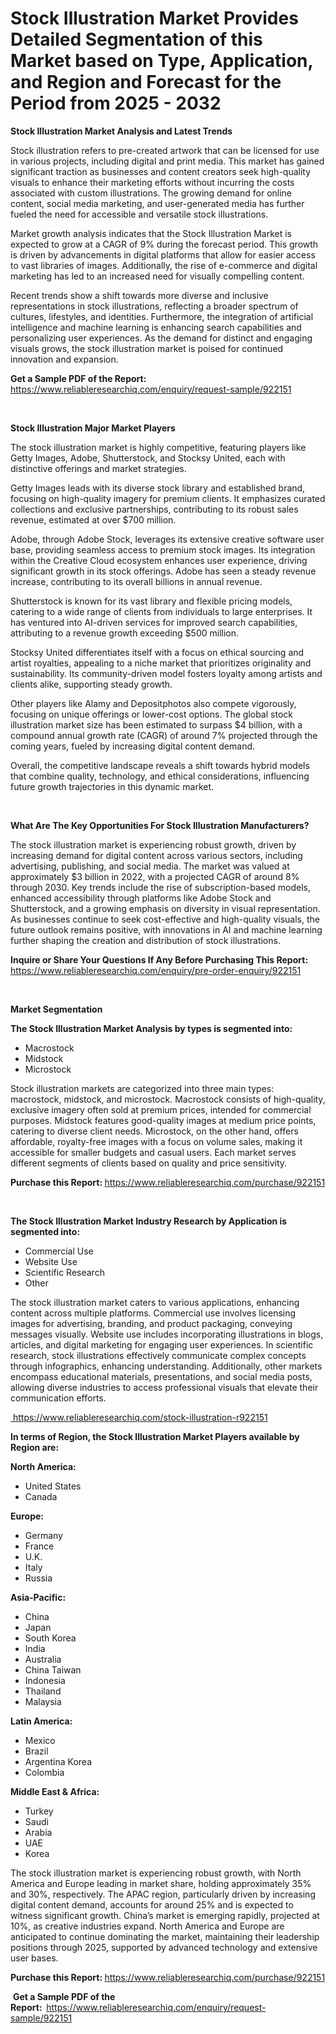 <p><h1>Stock Illustration Market Provides Detailed Segmentation of this Market based on Type, Application, and Region and Forecast for the Period from 2025 - 2032</h1></p><p><strong>Stock Illustration Market Analysis and Latest Trends</strong></p>
<p><p>Stock illustration refers to pre-created artwork that can be licensed for use in various projects, including digital and print media. This market has gained significant traction as businesses and content creators seek high-quality visuals to enhance their marketing efforts without incurring the costs associated with custom illustrations. The growing demand for online content, social media marketing, and user-generated media has further fueled the need for accessible and versatile stock illustrations.</p><p>Market growth analysis indicates that the Stock Illustration Market is expected to grow at a CAGR of 9% during the forecast period. This growth is driven by advancements in digital platforms that allow for easier access to vast libraries of images. Additionally, the rise of e-commerce and digital marketing has led to an increased need for visually compelling content. </p><p>Recent trends show a shift towards more diverse and inclusive representations in stock illustrations, reflecting a broader spectrum of cultures, lifestyles, and identities. Furthermore, the integration of artificial intelligence and machine learning is enhancing search capabilities and personalizing user experiences. As the demand for distinct and engaging visuals grows, the stock illustration market is poised for continued innovation and expansion.</p></p>
<p><strong>Get a Sample PDF of the Report:&nbsp;</strong> <a href="https://www.reliableresearchiq.com/enquiry/request-sample/922151?utm_campaign=3735&utm_medium=2&utm_source=Github&utm_content=ia&utm_term=18042025&utm_id=stock-illustration">https://www.reliableresearchiq.com/enquiry/request-sample/922151</a></p>
<p>&nbsp;</p>
<p><strong>Stock Illustration Major Market Players</strong></p>
<p><p>The stock illustration market is highly competitive, featuring players like Getty Images, Adobe, Shutterstock, and Stocksy United, each with distinctive offerings and market strategies. </p><p>Getty Images leads with its diverse stock library and established brand, focusing on high-quality imagery for premium clients. It emphasizes curated collections and exclusive partnerships, contributing to its robust sales revenue, estimated at over $700 million.</p><p>Adobe, through Adobe Stock, leverages its extensive creative software user base, providing seamless access to premium stock images. Its integration within the Creative Cloud ecosystem enhances user experience, driving significant growth in its stock offerings. Adobe has seen a steady revenue increase, contributing to its overall billions in annual revenue.</p><p>Shutterstock is known for its vast library and flexible pricing models, catering to a wide range of clients from individuals to large enterprises. It has ventured into AI-driven services for improved search capabilities, attributing to a revenue growth exceeding $500 million. </p><p>Stocksy United differentiates itself with a focus on ethical sourcing and artist royalties, appealing to a niche market that prioritizes originality and sustainability. Its community-driven model fosters loyalty among artists and clients alike, supporting steady growth. </p><p>Other players like Alamy and Depositphotos also compete vigorously, focusing on unique offerings or lower-cost options. The global stock illustration market size has been estimated to surpass $4 billion, with a compound annual growth rate (CAGR) of around 7% projected through the coming years, fueled by increasing digital content demand.</p><p>Overall, the competitive landscape reveals a shift towards hybrid models that combine quality, technology, and ethical considerations, influencing future growth trajectories in this dynamic market.</p></p>
<p>&nbsp;</p>
<p><strong>What Are The Key Opportunities For Stock Illustration Manufacturers?</strong></p>
<p><p>The stock illustration market is experiencing robust growth, driven by increasing demand for digital content across various sectors, including advertising, publishing, and social media. The market was valued at approximately $3 billion in 2022, with a projected CAGR of around 8% through 2030. Key trends include the rise of subscription-based models, enhanced accessibility through platforms like Adobe Stock and Shutterstock, and a growing emphasis on diversity in visual representation. As businesses continue to seek cost-effective and high-quality visuals, the future outlook remains positive, with innovations in AI and machine learning further shaping the creation and distribution of stock illustrations.</p></p>
<p><strong>Inquire or Share Your Questions If Any Before Purchasing This Report:</strong> <a href="https://www.reliableresearchiq.com/enquiry/pre-order-enquiry/922151?utm_campaign=3735&utm_medium=2&utm_source=Github&utm_content=ia&utm_term=18042025&utm_id=stock-illustration">https://www.reliableresearchiq.com/enquiry/pre-order-enquiry/922151</a></p>
<p>&nbsp;</p>
<p><strong>Market Segmentation</strong></p>
<p><strong>The Stock Illustration Market Analysis by types is segmented into:</strong></p>
<p><ul><li>Macrostock</li><li>Midstock</li><li>Microstock</li></ul></p>
<p><p>Stock illustration markets are categorized into three main types: macrostock, midstock, and microstock. Macrostock consists of high-quality, exclusive imagery often sold at premium prices, intended for commercial purposes. Midstock features good-quality images at medium price points, catering to diverse client needs. Microstock, on the other hand, offers affordable, royalty-free images with a focus on volume sales, making it accessible for smaller budgets and casual users. Each market serves different segments of clients based on quality and price sensitivity.</p></p>
<p><strong>Purchase this Report:&nbsp;</strong><a href="https://www.reliableresearchiq.com/purchase/922151?utm_campaign=3735&utm_medium=2&utm_source=Github&utm_content=ia&utm_term=18042025&utm_id=stock-illustration">https://www.reliableresearchiq.com/purchase/922151</a></p>
<p>&nbsp;</p>
<p><strong>The Stock Illustration Market Industry Research by Application is segmented into:</strong></p>
<p><ul><li>Commercial Use</li><li>Website Use</li><li>Scientific Research</li><li>Other</li></ul></p>
<p><p>The stock illustration market caters to various applications, enhancing content across multiple platforms. Commercial use involves licensing images for advertising, branding, and product packaging, conveying messages visually. Website use includes incorporating illustrations in blogs, articles, and digital marketing for engaging user experiences. In scientific research, stock illustrations effectively communicate complex concepts through infographics, enhancing understanding. Additionally, other markets encompass educational materials, presentations, and social media posts, allowing diverse industries to access professional visuals that elevate their communication efforts.</p></p>
<p><a href="https://www.reliableresearchiq.com/stock-illustration-r922151?utm_campaign=3735&utm_medium=2&utm_source=Github&utm_content=ia&utm_term=18042025&utm_id=stock-illustration">&nbsp;https://www.reliableresearchiq.com/stock-illustration-r922151</a></p>
<p><strong>In terms of Region, the Stock Illustration Market Players available by Region are:</strong></p>
<p>
    <p> <strong> North America: </strong>
        <ul>
            <li>United States</li>
            <li>Canada</li>
        </ul>
        </p> 
    <p> <strong> Europe: </strong>
        <ul>
            <li>Germany</li>
            <li>France</li>
            <li>U.K.</li>
            <li>Italy</li>
            <li>Russia</li>
        </ul>
        </p> 
    <p> <strong> Asia-Pacific: </strong>
        <ul>
            <li>China</li>
            <li>Japan</li>
            <li>South Korea</li>
            <li>India</li>
            <li>Australia</li>
            <li>China Taiwan</li>
            <li>Indonesia</li>
            <li>Thailand</li>
            <li>Malaysia</li>
        </ul>
        </p> 
    <p> <strong> Latin America: </strong>
        <ul>
            <li>Mexico</li>
            <li>Brazil</li>
            <li>Argentina Korea</li>
            <li>Colombia</li>
        </ul>
        </p> 
    <p> <strong> Middle East & Africa: </strong>
        <ul>
            <li>Turkey</li>
            <li>Saudi</li>
            <li>Arabia</li>
            <li>UAE</li>
            <li>Korea</li>
        </ul>
    </p>
    </p>
<p><p>The stock illustration market is experiencing robust growth, with North America and Europe leading in market share, holding approximately 35% and 30%, respectively. The APAC region, particularly driven by increasing digital content demand, accounts for around 25% and is expected to witness significant growth. China’s market is emerging rapidly, projected at 10%, as creative industries expand. North America and Europe are anticipated to continue dominating the market, maintaining their leadership positions through 2025, supported by advanced technology and extensive user bases.</p></p>
<p><strong>Purchase this Report: </strong><a href="https://www.reliableresearchiq.com/purchase/922151?utm_campaign=3735&utm_medium=2&utm_source=Github&utm_content=ia&utm_term=18042025&utm_id=stock-illustration">https://www.reliableresearchiq.com/purchase/922151</a></p>
<p>&nbsp;<strong>Get a Sample PDF of the Report:&nbsp;&nbsp;</strong><a href="https://www.reliableresearchiq.com/enquiry/request-sample/922151?utm_campaign=3735&utm_medium=2&utm_source=Github&utm_content=ia&utm_term=18042025&utm_id=stock-illustration">https://www.reliableresearchiq.com/enquiry/request-sample/922151</a></p>
<p><strong></strong></p>
<p><p></p><p></p><p></p></p>